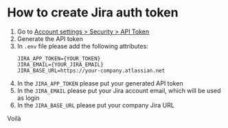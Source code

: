 # How to create Jira auth token

1. Go to [Account settings > Security > API Token](https://id.atlassian.com/manage-profile/security/api-tokens)
2. Generate the API token
3. In `.env` file please add the following attributes:
    ``` 
    JIRA_APP_TOKEN={YOUR_TOKEN}
    JIRA_EMAIL={YOUR_JIRA_EMAIL}
    JIRA_BASE_URL=https://your-company.atlassian.net
    ```
4. In the `JIRA_APP_TOKEN` please put your generated API token
5. In the `JIRA_EMAIL` please put your Jira account email, which will be used as login
6. In the `JIRA_BASE_URL` please put your company Jira URL

Voilà
